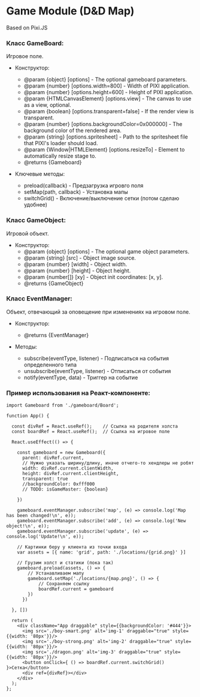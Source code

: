# Game Module (D&D Map)

Based on Pixi.JS

### Класс GameBoard:
Игровое поле.
*  Конструктор:
   * @param {object} [options] - The optional gameboard parameters.
   * @param {number} [options.width=800] - Width of PIXI application.
   * @param {number} [options.height=600] - Height of PIXI application.
   * @param {HTMLCanvasElement} [options.view] - The canvas to use as a view, optional.
   * @param {boolean} [options.transparent=false] - If the render view is transparent.
   * @param {number} [options.backgroundColor=0x000000] - The background color of the rendered area.
   * @param {string} [options.spritesheet] - Path to the spritesheet file that PIXI's loader should load.
   * @param {Window|HTMLElement} [options.resizeTo] - Element to automatically resize stage to.
   * @returns {Gameboard}

* Ключевые методы:
    * preload(callback) - Предзагрузка игровго поля
    * setMap(path, callback) - Установка мапы
    * switchGrid() - Включение/выключение сетки (потом сделаю удобнее)

### Класс GameObject:
Игровой объект.
* Конструктор:
   * @param {object} [options] - The optional game object parameters.
   * @param {string} [src] - Object image source.
   * @param {number} [width] - Object width.
   * @param {number} [height] - Object height.
   * @param {number[]} [xy] - Object init coordinates: [x, y].
   * @returns {GameObject}

### Класс EventManager:
Объект, отвечающий за оповещение при изменениях на игровом поле.
* Конструктор:
    * @returns {EventManager}

* Mетоды:
    * subscribe(eventType, listener) - Подписаться на события определенного типа
    * unsubscribe(eventType, listener) - Отписаться от события
    * notify(eventType, data) - Триггер на событие

### Пример использования на Реакт-компоненте:
```
import Gameboard from './gameboard/Board';

function App() {

  const divRef = React.useRef();    // Ссылка на родителя холста
  const boardRef = React.useRef();  // Ссылка на игровое поле
  
  React.useEffect(() => {
    
    const gameboard = new Gameboard({
      parent: divRef.current,
      // Нужно указать ширину/длину, иначе отчего-то хендлеры не робят
      width: divRef.current.clientWidth, 
      height: divRef.current.clientHeight,
      transparent: true
      //backgroundColor: 0xfff000
      // TODO: isGameMaster: {boolean} 

    })

    gameboard.eventManager.subscribe('map', (e) => console.log('Map has been changed!\n', e));
    gameboard.eventManager.subscribe('add', (e) => console.log('New object!\n', e));
    gameboard.eventManager.subscribe('update', (e) => console.log('Update!\n', e));

    // Картинки беру у клиента из точки входа
    var assets = [{ name: 'grid', path: './locations/{grid.png}' }]

    // Грузим холст и статики (пока так)
    gameboard.preload(assets, () => {
        // Устанавливаем мапу
        gameboard.setMap('./locations/{map.png}', () => {
            // Сохраняем ссылку
            boardRef.current = gameboard
        })
      })

  }, [])

  return (
    <div className="App draggable" style={{backgroundColor: '#444'}}>
      <img src='./boy-smart.png' alt='img-1' draggable="true" style={{width: '80px'}}/> 
      <img src='./boy-strong.png' alt='img-2' draggable="true" style={{width: '80px'}}/> 
      <img src='./dragon.png' alt='img-3' draggable="true" style={{width: '80px'}}/> 
      <button onClick={ () => boardRef.current.switchGrid() }>Сетка</button>
      <div ref={divRef}></div>
    </div>
  );
};
```